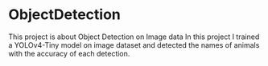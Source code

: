 # ObjectDetection
This project is about Object Detection on Image data
In this project I trained a YOLOv4-Tiny model on image dataset and detected the names of animals with the accuracy of each detection. 
